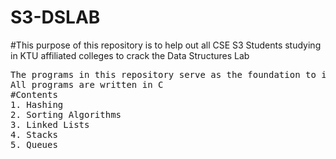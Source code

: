 # S3-DSLAB
#This purpose of this repository is to help out all CSE S3 Students studying in KTU affiliated colleges to crack the Data Structures Lab
<pre>
The programs in this repository serve as the foundation to improve DS Skills.
All programs are written in C
#Contents
1. Hashing
2. Sorting Algorithms
3. Linked Lists
4. Stacks
5. Queues


